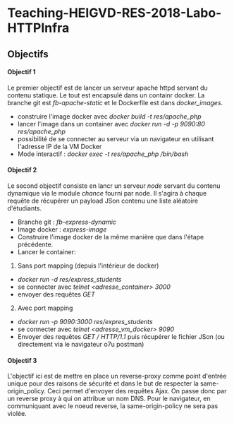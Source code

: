 # Teaching-HEIGVD-RES-2018-Labo-HTTPInfra

## Objectifs

#### Objectif 1

Le premier objectif est de lancer un serveur apache httpd servant du contenu statique. Le tout est encapsulé dans un containr docker.
La branche git est *fb-apache-static* et le Dockerfile est dans *docker_images*.

* construire l'image docker avec *docker build -t res/apache_php*
* lancer l'image dans un container avec *docker run -d -p 9090:80 res/apache_php*
* possibilité de se connecter au serveur via un navigateur en utilisant l'adresse IP de la VM Docker
* Mode interactif : *docker exec -t res/apache_php /bin/bash*

#### Objectif 2

Le second objectif consiste en lancr un serveur *node* servant du contenu dynamique via le module *chance* fourni par node. Il s'agira à chaque requête de récupérer un payload JSon contenu une liste aléatoire d'étudiants.

* Branche git : *fb-express-dynamic*
* Image docker : *express-image*
* Construire l'image docker de la même manière que dans l'étape précédente.
* Lancer le container:

1) Sans port mapping (depuis l'intérieur de docker)

* *docker run -d res/express_students*
* se connecter avec *telnet <adresse_container> 3000*
* envoyer des requêtes *GET*

2) Avec port mapping

* *docker run -p 9090:3000 res/expres_students*
* se connecter avec *telnet <adresse_vm_docker> 9090*
* Envoyer des requêtes *GET / HTTP/1.1* puis récupérer le fichier JSon (ou directement via le navigateur o7u postman)

#### Objectif 3

L'objectif ici est de mettre en place un reverse-proxy comme point d'entrée unique pour des raisons de sécurité et dans le but de respecter la same-origin_policy. Ceci permet d'envoyer des requêtes Ajax. On passe donc par un reverse proxy à qui on attribue un nom DNS. Pour le navigateur, en communiquant avec le noeud reverse, la same-origin-policy ne sera pas violée.
